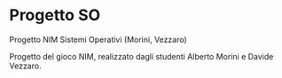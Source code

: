 # Progetto SO
Progetto NIM Sistemi Operativi (Morini, Vezzaro)

Progetto del gioco NIM, realizzato dagli studenti Alberto Morini e Davide Vezzaro.


